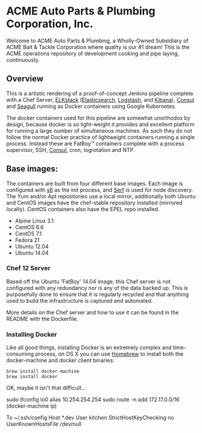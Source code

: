 
# ACME Auto Parts & Plumbing Corporation, Inc.

Welcome to ACME Auto Parts & Plumbing, a Wholly-Owned Subsidiary of ACME Bait & Tackle Corporation where quality is our #1 dream! This is the ACME operations repository of development cooking and pipe laying, continuously.

## Overview

This is a artistic rendering of a proof-of-concept Jenkins pipeline complete with a Chef Server, [ELKstack](elksack) ([Elasticsearch](elasticsearch), [Logstash](logstash), and [Kibana](kinana)), [Consul](consul) and [Seagull](seagull) running as Docker containers using Google Kubernetes.

The docker containers used for this pipeline are somewhat unorthodox by design, because docker is so light-weight it provides and excellent platform for running a large number of simultaneous machines. As such they do not follow the normal Docker practice of lightweight containers running a single process. Instead these are FatBoy™ containers complete with a process supervisor, SSH, [Consul](consul), cron, logrotation and NTP.

## Base images:

The containers are built from four different base images. Each image is
configured with [s6](s6) as the init process, and [Serf](serf) is used for node
discovery. The Yum and/or Apt repositories use a local mirror, additionally both
Ubuntu and CentOS images have the chef-stable repository installed (mirrored
locally). CentOS containers also have the EPEL repo installed.

 * Alpine Linux 3.1
 * CentOS 6.6
 * CentOS 7.1
 * Fedora 21
 * Ubuntu 12.04
 * Ubuntu 14.04

### Chef 12 Server

Based off the Ubuntu 'FatBoy' 14.04 image, this Chef server is not configured
with any redundancy nor is any of the data backed up. This is purposefully done
to ensure that it is regularly recycled and that anything used to build the
infrastructure is captured and automated.

More details on the Chef server and how to use it can be found in the README
with the Dockerfile.

### Installing Docker

Like all good things, installing Docker is an extremely complex and time-
consuming process, on OS X you can use [Homebrew](homebrew) to install both the
docker-machine and docker client binaries:

    brew install docker-machine
    brew install docker

OK, maybe it isn't that difficult...




sudo ifconfig lo0 alias 10.254.254.254
sudo route -n add 172.17.0.0/16 (docker-machine ip)

To ~/.ssh/config
Host *.dev
  User kitchen
  StrictHostKeyChecking no
  UserKnownHostsFile /dev/null
